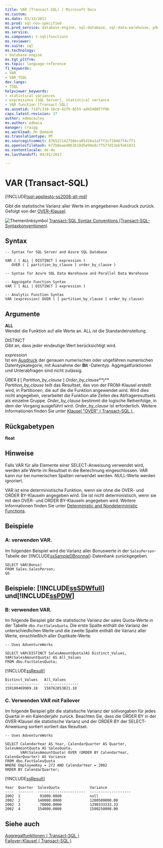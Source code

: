 ```yaml
---
title: VAR (Transact-SQL) | Microsoft Docs
ms.custom: 
ms.date: 03/13/2017
ms.prod: sql-non-specified
ms.prod_service: database-engine, sql-database, sql-data-warehouse, pdw
ms.service: 
ms.component: t-sql|functions
ms.reviewer: 
ms.suite: sql
ms.technology:
- database-engine
ms.tgt_pltfrm: 
ms.topic: language-reference
f1_keywords:
- VAR
- VAR_TSQL
dev_langs:
- TSQL
helpviewer_keywords:
- statistical variances
- expressions [SQL Server], statistical variance
- VAR function [Transact-SQL]
ms.assetid: 71dfc339-16c8-42f9-8555-ad45400f7f9b
caps.latest.revision: 37
author: edmacauley
ms.author: edmaca
manager: craigg
ms.workload: On Demand
ms.translationtype: MT
ms.sourcegitcommit: 876522142756bca05416a1afff3cf10467f4c7f1
ms.openlocfilehash: 677b8eae4863b18d5e94e8c7f577d13ebfe01031
ms.contentlocale: de-de
ms.lasthandoff: 09/01/2017

---
```

# <a name="var-transact-sql"></a>VAR (Transact-SQL)
[!INCLUDE[tsql-appliesto-ss2008-all-md](../../includes/tsql-appliesto-ss2008-all-md.md)]

  Gibt die statistische Varianz aller Werte im angegebenen Ausdruck zurück. Gefolgt von der [OVER-Klausel](../../t-sql/queries/select-over-clause-transact-sql.md).  
  
 ![Themenlinksymbol](../../database-engine/configure-windows/media/topic-link.gif "Topic link icon") [Transact-SQL Syntax Conventions (Transact-SQL-Syntaxkonventionen)](../../t-sql/language-elements/transact-sql-syntax-conventions-transact-sql.md)  
  
## <a name="syntax"></a>Syntax  
  
```  
-- Syntax for SQL Server and Azure SQL Database  
  
VAR ( [ ALL | DISTINCT ] expression )   
   OVER ( [ partition_by_clause ] order_by_clause )    
```  
  
```  
-- Syntax for Azure SQL Data Warehouse and Parallel Data Warehouse  
  
-- Aggregate Function Syntax   
VAR ( [ ALL | DISTINCT ] expression )  
  
-- Analytic Function Syntax  
VAR (expression) OVER ( [ partition_by_clause ] order_by_clause)  
```  
  
## <a name="arguments"></a>Argumente  
 **ALL**  
 Wendet die Funktion auf alle Werte an. ALL ist die Standardeinstellung.  
  
 DISTINCT  
 Gibt an, dass jeder eindeutige Wert berücksichtigt wird.  
  
 *expression*  
 Ist ein [Ausdruck](../../t-sql/language-elements/expressions-transact-sql.md) der genauen numerischen oder ungefähren numerischen Datentypkategorie, mit Ausnahme der **Bit** -Datentyp. Aggregatfunktionen und Unterabfragen sind nicht zulässig.  
  
 ÜBER **(** [ *Partition_by_clause* ] *Order_by_clause***)**  
 *Partition_by_clause* teilt das Resultset, das von der FROM-Klausel erstellt wird, in Partitionen, die auf die die Funktion angewendet wird. Wird dies nicht angegeben, verarbeitet die Funktion alle Zeilen des Abfrageresultsets als einzelne Gruppe. *Order_by_clause* bestimmt die logische Reihenfolge, in dem der Vorgang ausgeführt wird. *Order_by_clause* ist erforderlich. Weitere Informationen finden Sie unter [Klausel "OVER" &#40; Transact-SQL &#41; ](../../t-sql/queries/select-over-clause-transact-sql.md).  
  
## <a name="return-types"></a>Rückgabetypen  
 **float**  
  
## <a name="remarks"></a>Hinweise  
 Falls VAR für alle Elemente einer SELECT-Anweisung verwendet wird, werden alle Werte im Resultset in die Berechnung eingeschlossen. VAR kann nur bei numerischen Spalten verwendet werden. NULL-Werte werden ignoriert.  
  
 VAR ist eine deterministische Funktion, wenn sie ohne die OVER- und ORDER BY-Klauseln angegeben wird. Sie ist nicht deterministisch, wenn sie mit den OVER- und ORDER BY-Klauseln angegeben wird. Weitere Informationen finden Sie unter [Deterministic and Nondeterministic Functions](../../relational-databases/user-defined-functions/deterministic-and-nondeterministic-functions.md).  
  
## <a name="examples"></a>Beispiele  
  
### <a name="a-using-var"></a>A: verwenden VAR.  
 Im folgenden Beispiel wird die Varianz aller Bonuswerte in der `SalesPerson`-Tabelle der [!INCLUDE[ssSampleDBnormal](../../includes/sssampledbnormal-md.md)]-Datenbank zurückgegeben.  
  
```  
SELECT VAR(Bonus)  
FROM Sales.SalesPerson;  
GO  
```  
  
## <a name="examples-includesssdwfullincludessssdwfull-mdmd-and-includesspdwincludessspdw-mdmd"></a>Beispiele: [!INCLUDE[ssSDWfull](../../includes/sssdwfull-md.md)] und[!INCLUDE[ssPDW](../../includes/sspdw-md.md)]  
  
### <a name="b-using-var"></a>B: verwenden VAR.  
 Im folgende Beispiel gibt die statistische Varianz der sales Quota-Werte in der Tabelle `dbo.FactSalesQuota`. Die erste Spalte enthält die Varianz der unterschiedlichen Werte und die zweite Spalte enthält die Varianz aller Werte, einschließlich aller Duplikate-Werte.  
  
```  
-- Uses AdventureWorks  
  
SELECT VAR(DISTINCT SalesAmountQuota)AS Distinct_Values, VAR(SalesAmountQuota) AS All_Values  
FROM dbo.FactSalesQuota;  
```  
  
 [!INCLUDE[ssResult](../../includes/ssresult-md.md)]  
  
 ```
Distinct_Values   All_Values
----------------  ----------------
159180469909.18   158762853821.10
 ```  
  
### <a name="c-using-var-with-over"></a>C. Verwenden VAR mit Failover  
 Im folgende Beispiel gibt die statistische Varianz der sollvorgaben für jedes Quartal in ein Kalenderjahr zurück. Beachten Sie, dass die ORDER BY in der OVER-Klausel die statistische Varianz und der ORDER BY der SELECT-Anweisung sortiert sortiert das Resultset.  
  
```  
-- Uses AdventureWorks  
  
SELECT CalendarYear AS Year, CalendarQuarter AS Quarter, SalesAmountQuota AS SalesQuota,  
       VAR(SalesAmountQuota) OVER (ORDER BY CalendarYear, CalendarQuarter) AS Variance  
FROM dbo.FactSalesQuota  
WHERE EmployeeKey = 272 AND CalendarYear = 2002  
ORDER BY CalendarQuarter;  
```  
  
 [!INCLUDE[ssResult](../../includes/ssresult-md.md)]  
  
 ```
Year  Quarter  SalesQuota              Variance
----  -------  ----------------------  -------------------
2002  1         91000.0000             null
2002  2        140000.0000             1200500000.00
2002  3         70000.0000             1290333333.33
2002  4        154000.0000             1580250000.00
 ```  
  
## <a name="see-also"></a>Siehe auch  
 [Aggregatfunktionen &#40; Transact-SQL &#41;](../../t-sql/functions/aggregate-functions-transact-sql.md)   
 [Failover-Klausel &#40; Transact-SQL &#41;](../../t-sql/queries/select-over-clause-transact-sql.md)  
  
  


